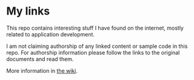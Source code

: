 # My links

This repo contains interesting stuff I have found on the internet, mostly related to application development.

I am not claiming authorship of any linked content or sample code in this repo. For authorship information please follow the links to the original documents and read them.

More information in [the wiki](https://github.com/jramos-br/links/wiki).
